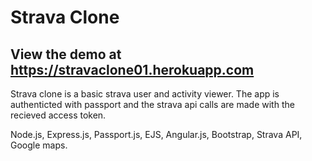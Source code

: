 Strava Clone
==============
View the demo at https://stravaclone01.herokuapp.com
--------------
Strava clone is a basic strava user and activity viewer. The app is authenticted with passport and the strava api calls are made with the recieved access token.

Node.js, Express.js, Passport.js, EJS, Angular.js, Bootstrap, Strava API, Google maps.
 